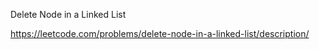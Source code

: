 Delete Node in a Linked List

https://leetcode.com/problems/delete-node-in-a-linked-list/description/
